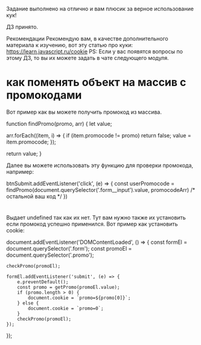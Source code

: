 Задание выполнено на отлично и вам плюсик за верное использование кук!

ДЗ принято.

Рекомендации
Рекомендую вам, в качестве дополнительного материала к изучению, вот эту статью про куки:
https://learn.javascript.ru/cookie
PS: Если у вас появятся вопросы по этому ДЗ, то вы их можете задать в чате следующего модуля.

# как поменять объект на массив c промокодами
Вот пример как вы можете получить промокод из массива.

function findPromo(promo, arr) {
  let value;

  arr.forEach((item, i) => {
    if (item.promocode != promo) return false;
    value = item.promocode;
  });

  return value;
}


​Далее вы можете использовать эту функцию для проверки промокода, например:

btnSubmit.addEventListener('click', (e) => {
  const userPromocode = findPromo(document.querySelector('.form__input').value, promocodeArr)
  /* остальной ваш код */
})


#
Выдает undefined так как их нет.
Тут вам нужно также их установить если промокод успешно применился. Вот пример как  установить cookie:

document.addEventListener('DOMContentLoaded', () => {
    const formEl = document.querySelector('.form');
    const promoEl = document.querySelector('.promo');

    checkPromo(promoEl);

    formEl.addEventListener('submit', (e) => {
        e.preventDefault();
        const promo = getPromo(promoEl.value);
        if (promo.length > 0) {
            document.cookie = `promo=${promo[0]}`;
        } else {
            document.cookie = `promo=0`;
        }
        checkPromo(promoEl);
    });
});
